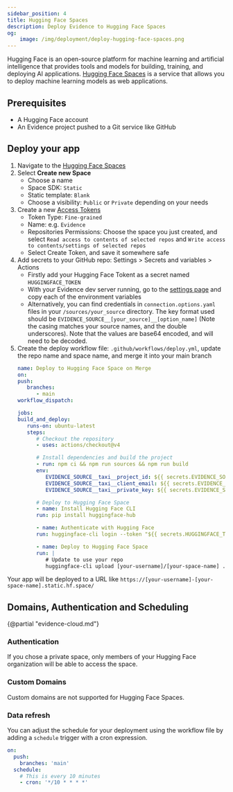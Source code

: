 ```yaml
---
sidebar_position: 4
title: Hugging Face Spaces
description: Deploy Evidence to Hugging Face Spaces
og:
    image: /img/deployment/deploy-hugging-face-spaces.png
---
```


Hugging Face is an open-source platform for machine learning and artificial intelligence that provides tools and models for building, training, and deploying AI applications. [Hugging Face Spaces](https://huggingface.co/spaces) is a service that allows you to deploy machine learning models as web applications.

## Prerequisites

- A Hugging Face account
- An Evidence project pushed to a Git service like GitHub

## Deploy your app

1. Navigate to the <a href="https://huggingface.co/spaces" target="_blank" class="markdown">Hugging Face Spaces</a>
1. Select **Create new Space**
    - Choose a name
    - Space SDK: `Static`
    - Static template: `Blank`
    - Choose a visibility: `Public` or `Private` depending on your needs
1. Create a new [Access Tokens](https://huggingface.co/settings/tokens)
   - Token Type: `Fine-grained`
   - Name: e.g. `Evidence`
   - Repositories Permissions: Choose the space you just created, and select `Read access to contents of selected repos` and `Write access to contents/settings of selected repos`
   - Select Create Token, and save it somewhere safe
1. Add secrets to your GitHub repo: Settings > Secrets and variables > Actions
   - Firstly add your Hugging Face Tokent as a secret named `HUGGINGFACE_TOKEN`
    - With your Evidence dev server running, go to the <a href=http://localhost:3000/settings#deploy target="_blank" class="markdown">settings page</a> and copy each of the environment variables
    - Alternatively, you can find credentials in `connection.options.yaml` files in your `/sources/your_source` directory. The key format used should be `EVIDENCE_SOURCE__[your_source]__[option_name]` (Note the casing matches your source names, and the double underscores). Note that the values are base64 encoded, and will need to be decoded.
1. Create the deploy workflow file: `.github/workflows/deploy.yml`, update the repo name and space name, and merge it into your main branch
      ```yaml
      name: Deploy to Hugging Face Space on Merge
      on:
      push:
         branches:
            - main
      workflow_dispatch:

      jobs:
      build_and_deploy:
         runs-on: ubuntu-latest
         steps:
            # Checkout the repository
            - uses: actions/checkout@v4

            # Install dependencies and build the project
            - run: npm ci && npm run sources && npm run build
            env:
               EVIDENCE_SOURCE__taxi__project_id: ${{ secrets.EVIDENCE_SOURCE__TAXI__PROJECT_ID }}
               EVIDENCE_SOURCE__taxi__client_email: ${{ secrets.EVIDENCE_SOURCE__TAXI__CLIENT_EMAIL }}
               EVIDENCE_SOURCE__taxi__private_key: ${{ secrets.EVIDENCE_SOURCE__TAXI__PRIVATE_KEY }}

            # Deploy to Hugging Face Space
            - name: Install Hugging Face CLI
            run: pip install huggingface-hub

            - name: Authenticate with Hugging Face
            run: huggingface-cli login --token "${{ secrets.HUGGINGFACE_TOKEN }}"

            - name: Deploy to Hugging Face Space
            run: |
               # Update to use your repo
               huggingface-cli upload [your-username]/[your-space-name] ./build --repo-type=space

      ```

Your app will be deployed to a URL like `https://[your-username]-[your-space-name].static.hf.space/`

## Domains, Authentication and Scheduling

{@partial "evidence-cloud.md"}

### Authentication

If you chose a private space, only members of your Hugging Face organization will be able to access the space.

### Custom Domains

Custom domains are not supported for Hugging Face Spaces.

### Data refresh

You can adjust the schedule for your deployment using the workflow file by adding a `schedule` trigger with a cron expression.

```yaml
on:
  push:
    branches: 'main'
  schedule:
    # This is every 10 minutes
    - cron: '*/10 * * * *' 
```